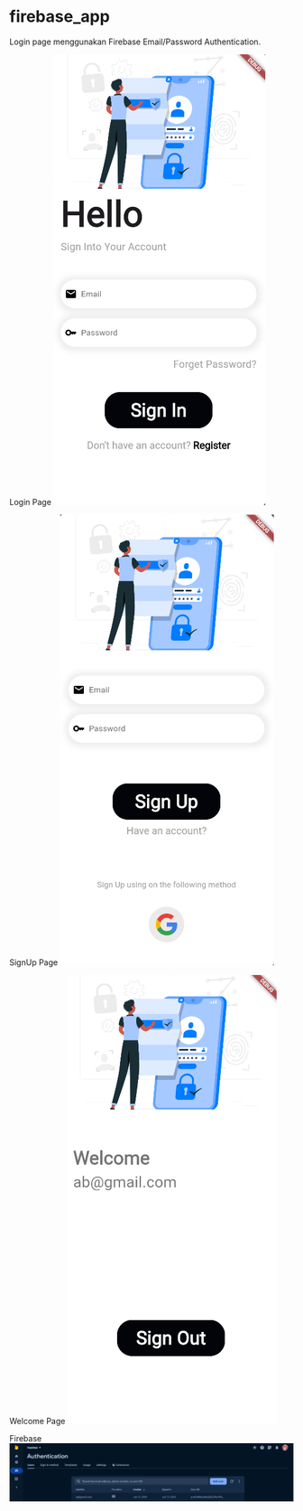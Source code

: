 # firebase_app

Login page menggunakan Firebase Email/Password Authentication.

Login Page
![Alt text](image.png)

SignUp Page
![Alt text](image-1.png)

Welcome Page
![Alt text](image-2.png)

Firebase
![Alt text](image-3.png)